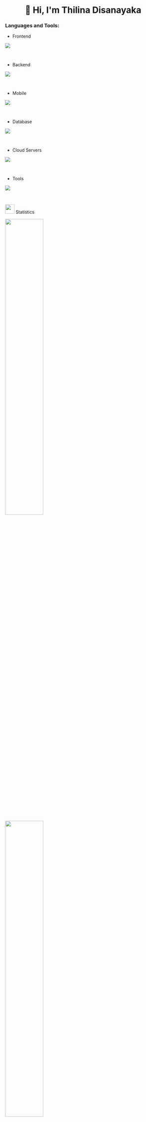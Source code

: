<h1 align="center">👋 Hi, I'm Thilina Disanayaka</h1>

<h3 align="left">Languages and Tools:</h3>

- Frontend
<p align="left">
  <a href="https://skillicons.dev">
    <img src="https://skillicons.dev/icons?i=js,ts,react,nextjs,redux,tailwind,materialui" />
  </a>
</p>
<br>

- Backend
<p align="left">
  <a href="https://skillicons.dev">
    <img src="https://skillicons.dev/icons?i=nodejs,java,express,adonis" />
  </a>
</p>
<br>

- Mobile
<p align="left">
  <a href="https://skillicons.dev">
    <img src="https://skillicons.dev/icons?i=flutter,react" />
  </a>
</p>
<br>

- Database
<p align="left">
  <a href="https://skillicons.dev">
    <img src="https://skillicons.dev/icons?i=mongodb,mysql" />
  </a>
</p>

<br>

- Cloud Servers
<p align="left">
  <a href="https://skillicons.dev">
    <img src="https://skillicons.dev/icons?i=aws,firebase" />
  </a>
</p>
<br>

- Tools
<p align="left">
  <a href="https://skillicons.dev">
    <img src="https://skillicons.dev/icons?i=git,github,docker,figma,vscode,postman,linux,jenkins" />
  </a>
</p>
<br>

<img src="https://media4.giphy.com/media/MIGbtLZoVjbl0bYbAd/giphy.gif?cid=ecf05e472t2h0i8d7dcjaoau9iqtchhr899hxmpxzzgc7lyw&rid=giphy.gif" width="30"> Statistics
<br/>
<p align="left">
  <a >
    <img width="49.5%" src="https://github-readme-stats.vercel.app/api?username=dltmthilina&show_icons=true&include_all_commits=true&theme=radical&hide_border=true">   
  </a>
</p>
<p align="left">
  <a>
    <img width="49.5%" src="https://github-readme-streak-stats.herokuapp.com/?user=dltmthilina&theme=radical&hide_border=true">		  
  </a>
</p>
<br>
<p align="left">
  <a>
    <img width="49.5%" src="https://github-readme-stats.vercel.app/api/top-langs/?username=dltmthilina&theme=radical&bg_color=282828&hide_border=true&include_all_commits=true&count_private=true&layout=compact">
  </a>
</p>



<!--
**dltmthilina/dltmthilina** is a ✨ _special_ ✨ repository because its `README.md` (this file) appears on your GitHub profile.

Here are some ideas to get you started:

- 🔭 I’m currently working on ...
- 🌱 I’m currently learning ...
- 👯 I’m looking to collaborate on ...
- 🤔 I’m looking for help with ...
- 💬 Ask me about ...
- 📫 How to reach me: ...
- 😄 Pronouns: ...
- ⚡ Fun fact: ...
-->
